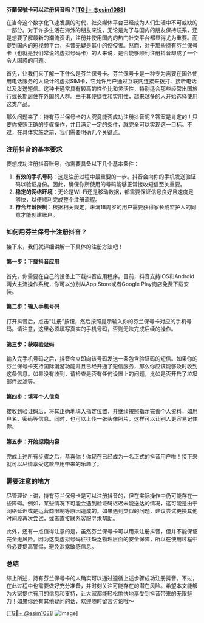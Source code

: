 **芬蘭保號卡可以注册抖音吗？[[TG💪+ @esim1088](https://t.me/s/esim1088)]**

在当今这个数字化飞速发展的时代，社交媒体平台已经成为人们生活中不可或缺的一部分。对于许多生活在海外的朋友来说，无论是为了与国内的朋友保持联系，还是想要了解最新的潮流资讯，注册并使用国内的热门社交平台都显得尤为重要。而提到国内的短视频平台，抖音无疑是其中的佼佼者。然而，对于那些持有芬兰保号卡（也就是我们常说的虚拟号码卡）的人来说，是否能够顺利注册抖音却成了一个令人困惑的问题。

首先，让我们来了解一下什么是芬兰保号卡。芬兰保号卡是一种专为需要在国外使用电话服务的人设计的虚拟SIM卡，它允许用户通过互联网连接来拨打、接听电话以及发送短信。这种卡通常具有较高的性价比和灵活性，特别适合那些经常出国旅行或长期居住在外国的人群。由于其便捷性和实用性，越来越多的人开始选择使用这类产品。

那么问题来了：持有芬兰保号卡的人究竟能否成功注册抖音呢？答案是肯定的！只要你按照正确的步骤操作，并且满足一定的条件，就完全可以实现这一目标。不过，在具体实施之前，我们需要明确几个关键点。

### 注册抖音的基本要求

要想成功注册抖音账号，你需要具备以下几个基本条件：
1. **有效的手机号码**：这是注册过程中最重要的一步。抖音会向你的手机发送验证码以验证身份。因此，确保你所使用的号码能够正常接收短信至关重要。
2. **稳定的网络环境**：无论是Wi-Fi还是移动数据，都需要保证信号良好且速度足够快，以便顺利完成整个注册流程。
3. **符合年龄限制**：根据相关规定，未满18周岁的用户需要获得家长或监护人的同意才能创建账户。

### 如何用芬兰保号卡注册抖音？

接下来，我们就详细讲解一下具体的注册方法吧！

#### 第一步：下载抖音应用
首先，你需要在自己的设备上下载抖音应用程序。目前，抖音支持iOS和Android两大主流操作系统，你可以分别从App Store或者Google Play商店免费下载安装。

#### 第二步：输入手机号码
打开抖音后，点击“注册”按钮，然后按照提示输入你的芬兰保号卡对应的手机号码。请注意，这里必须填写真实的手机号码，否则无法完成后续的操作。

#### 第三步：获取验证码
输入完手机号码之后，抖音会立即向该号码发送一条包含验证码的短信。如果你的芬兰保号卡支持国际漫游功能并且已经开通了短信服务，那么你应该能够及时收到这条信息。如果没有收到，请检查是否有任何设置上的问题，比如是否开启了垃圾邮件过滤等。

#### 第四步：填写个人信息
接收到验证码后，将其正确地填入指定位置，并继续按照指示完善个人资料，如用户名、密码等信息。同时，也可以上传一张头像照片，这样可以让别人更容易记住你。

#### 第五步：开始探索内容
完成上述所有步骤之后，恭喜你！你现在已经成为一名正式的抖音用户啦！接下来就可以尽情享受这款应用带来的乐趣了。

### 需要注意的地方

尽管理论上讲，持有芬兰保号卡是可以注册抖音的，但在实际操作中仍可能存在一些障碍。例如，某些情况下可能会遇到验证码迟迟未能送达的情况，这可能是由于网络延迟或是运营商限制等原因造成的。如果遇到类似的问题，建议尝试更换其他时间段再次尝试，或者直接联系客服寻求帮助。

此外，还有一点值得注意的是，虽然芬兰保号卡可以用来注册抖音，但并不能保证完全无风险。因为这类虚拟号码往往缺乏物理层面的安全保障，所以在使用过程中务必要提高警惕，避免泄露敏感信息。

### 总结

综上所述，持有芬兰保号卡的人确实可以通过遵循上述步骤成功注册抖音。不过，在此过程中也需要做好充分准备，并时刻关注可能存在的潜在风险。希望本文能够为大家提供有用的信息和支持，让大家都能轻松愉快地享受到抖音带来的无限魅力！如果你还有其他疑问的话，欢迎随时留言讨论哦～ 

[[TG💪+ @esim1088](https://t.me/s/esim1088) ![Image](https://i.postimg.cc/4NQfJmqS/Snipaste-2025-05-13-00-14-12.png)]